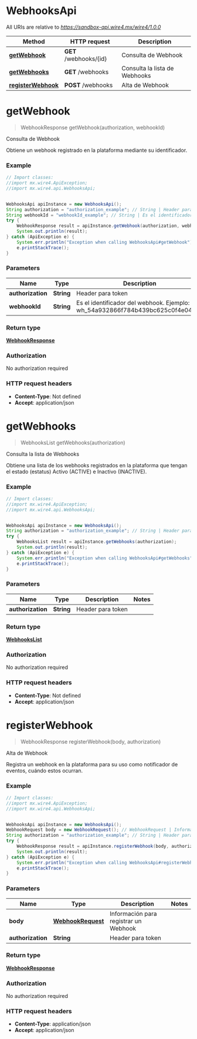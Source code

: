 # WebhooksApi

All URIs are relative to *https://sandbox-api.wire4.mx/wire4/1.0.0*

Method | HTTP request | Description
------------- | ------------- | -------------
[**getWebhook**](WebhooksApi.md#getWebhook) | **GET** /webhooks/{id} | Consulta de Webhook
[**getWebhooks**](WebhooksApi.md#getWebhooks) | **GET** /webhooks | Consulta la lista de Webhooks
[**registerWebhook**](WebhooksApi.md#registerWebhook) | **POST** /webhooks | Alta de Webhook

<a name="getWebhook"></a>
# **getWebhook**
> WebhookResponse getWebhook(authorization, webhookId)

Consulta de Webhook

Obtiene un webhook registrado en la plataforma mediante su identificador.

### Example
```java
// Import classes:
//import mx.wire4.ApiException;
//import mx.wire4.api.WebhooksApi;


WebhooksApi apiInstance = new WebhooksApi();
String authorization = "authorization_example"; // String | Header para token
String webhookId = "webhookId_example"; // String | Es el identificador del webhook. Ejemplo: wh_54a932866f784b439bc625c0f4e04e12
try {
    WebhookResponse result = apiInstance.getWebhook(authorization, webhookId);
    System.out.println(result);
} catch (ApiException e) {
    System.err.println("Exception when calling WebhooksApi#getWebhook");
    e.printStackTrace();
}
```

### Parameters

Name | Type | Description  | Notes
------------- | ------------- | ------------- | -------------
 **authorization** | **String**| Header para token |
 **webhookId** | **String**| Es el identificador del webhook. Ejemplo: wh_54a932866f784b439bc625c0f4e04e12 |

### Return type

[**WebhookResponse**](WebhookResponse.md)

### Authorization

No authorization required

### HTTP request headers

 - **Content-Type**: Not defined
 - **Accept**: application/json

<a name="getWebhooks"></a>
# **getWebhooks**
> WebhooksList getWebhooks(authorization)

Consulta la lista de Webhooks

Obtiene una lista de los webhooks registrados en la plataforma que tengan el estado (estatus)  Activo (ACTIVE) e Inactivo (INACTIVE).

### Example
```java
// Import classes:
//import mx.wire4.ApiException;
//import mx.wire4.api.WebhooksApi;


WebhooksApi apiInstance = new WebhooksApi();
String authorization = "authorization_example"; // String | Header para token
try {
    WebhooksList result = apiInstance.getWebhooks(authorization);
    System.out.println(result);
} catch (ApiException e) {
    System.err.println("Exception when calling WebhooksApi#getWebhooks");
    e.printStackTrace();
}
```

### Parameters

Name | Type | Description  | Notes
------------- | ------------- | ------------- | -------------
 **authorization** | **String**| Header para token |

### Return type

[**WebhooksList**](WebhooksList.md)

### Authorization

No authorization required

### HTTP request headers

 - **Content-Type**: Not defined
 - **Accept**: application/json

<a name="registerWebhook"></a>
# **registerWebhook**
> WebhookResponse registerWebhook(body, authorization)

Alta de Webhook

Registra un webhook en la plataforma para su uso como notificador de eventos, cuándo estos ocurran.

### Example
```java
// Import classes:
//import mx.wire4.ApiException;
//import mx.wire4.api.WebhooksApi;


WebhooksApi apiInstance = new WebhooksApi();
WebhookRequest body = new WebhookRequest(); // WebhookRequest | Información para registrar un Webhook
String authorization = "authorization_example"; // String | Header para token
try {
    WebhookResponse result = apiInstance.registerWebhook(body, authorization);
    System.out.println(result);
} catch (ApiException e) {
    System.err.println("Exception when calling WebhooksApi#registerWebhook");
    e.printStackTrace();
}
```

### Parameters

Name | Type | Description  | Notes
------------- | ------------- | ------------- | -------------
 **body** | [**WebhookRequest**](WebhookRequest.md)| Información para registrar un Webhook |
 **authorization** | **String**| Header para token |

### Return type

[**WebhookResponse**](WebhookResponse.md)

### Authorization

No authorization required

### HTTP request headers

 - **Content-Type**: application/json
 - **Accept**: application/json

